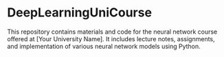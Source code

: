 # DeepLearningUniCourse
This repository contains materials and code for the neural network course offered at [Your University Name]. It includes lecture notes, assignments, and implementation of various neural network models using Python.
